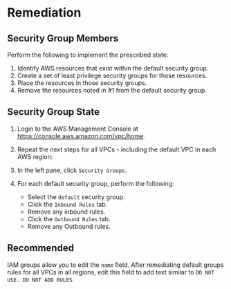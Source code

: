# Remediation

## Security Group Members

Perform the following to implement the prescribed state:

1. Identify AWS resources that exist within the default security group.
2. Create a set of least privilege security groups for those resources.
3. Place the resources in those security groups.
4. Remove the resources noted in #1 from the default security group.

## Security Group State

1. Login to the AWS Management Console at <https://console.aws.amazon.com/vpc/home>.
2. Repeat the next steps for all VPCs - including the default VPC in each AWS region:
3. In the left pane, click `Security Groups`.
4. For each default security group, perform the following:

    - Select the `default` security group.
    - Click the `Inbound Rules` tab.
    - Remove any inbound rules.
    - Click the `Outbound Rules` tab.
    - Remove any Outbound rules.

## Recommended

IAM groups allow you to edit the `name` field. After remediating default groups rules for all VPCs in all regions, edit this field to add text similar to `DO NOT USE. DO NOT ADD RULES`.
